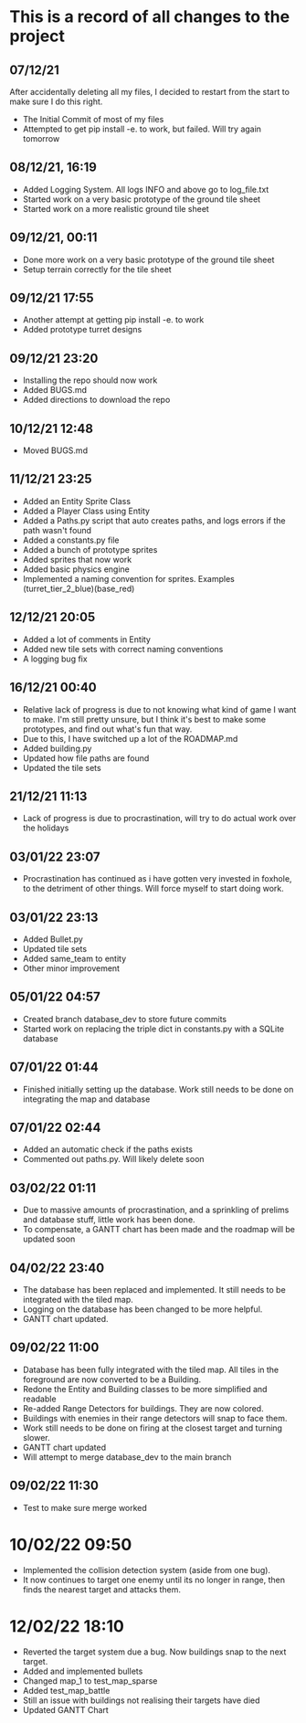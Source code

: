 # This is a record of all changes to the project


## 07/12/21
After accidentally deleting all my files, I decided to restart from the start to make sure I do this right.
* The Initial Commit of most of my files
* Attempted to get pip install -e. to work, but failed. Will try again tomorrow

## 08/12/21, 16:19
* Added Logging System. All logs INFO and above go to log_file.txt
* Started work on a very basic prototype of the ground tile sheet
* Started work on a more realistic ground tile sheet

## 09/12/21, 00:11
* Done more work on a very basic prototype of the ground tile sheet
* Setup terrain correctly for the tile sheet

## 09/12/21 17:55
* Another attempt at getting pip install -e. to work 
* Added prototype turret designs

## 09/12/21 23:20
* Installing the repo should now work
* Added BUGS.md
* Added directions to download the repo

## 10/12/21 12:48 
* Moved BUGS.md

## 11/12/21 23:25
* Added an Entity Sprite Class
* Added a Player Class using Entity
* Added a Paths.py script that auto creates paths, and logs errors if the path wasn't found
* Added a constants.py file
* Added a bunch of prototype sprites
* Added sprites that now work
* Added basic physics engine
* Implemented a naming convention for sprites. Examples (turret_tier_2_blue)(base_red)

## 12/12/21 20:05
* Added a lot of comments in Entity
* Added new tile sets with correct naming conventions 
* A logging bug fix

## 16/12/21 00:40
* Relative lack of progress is due to not knowing what kind of game I want to make. 
I'm still pretty unsure, but I think it's best to make some prototypes, and find out what's fun that way.
* Due to this, I have switched up a lot of the ROADMAP.md
* Added building.py
* Updated how file paths are found
* Updated the tile sets

## 21/12/21 11:13
* Lack of progress is due to procrastination, will try to do actual work over the holidays

## 03/01/22 23:07
* Procrastination has continued as i have gotten very invested in foxhole, to the detriment of other things. Will force myself to start doing work.

## 03/01/22 23:13
* Added Bullet.py
* Updated tile sets
* Added same_team to entity
* Other minor improvement

## 05/01/22 04:57
* Created branch database_dev to store future commits
* Started work on replacing the triple dict in constants.py with a SQLite database

## 07/01/22 01:44
* Finished initially setting up the database. Work still needs to be done on integrating the map and database

## 07/01/22 02:44
* Added an automatic check if the paths exists
* Commented out paths.py. Will likely delete soon

## 03/02/22 01:11
* Due to massive amounts of procrastination, and a sprinkling of prelims and database stuff, little work has been done.
* To compensate, a GANTT chart has been made and the roadmap will be updated soon

## 04/02/22 23:40
* The database has been replaced and implemented. It still needs to be integrated with the tiled map.
* Logging on the database has been changed to be more helpful.
* GANTT chart updated.

## 09/02/22 11:00
* Database has been fully integrated with the tiled map. All tiles in the foreground are now converted to be a Building.
* Redone the Entity and Building classes to be more simplified and readable
* Re-added Range Detectors for buildings. They are now colored.
* Buildings with enemies in their range detectors will snap to face them. 
* Work still needs to be done on firing at the closest target and turning slower.
* GANTT chart updated
* Will attempt to merge database_dev to the main branch

## 09/02/22 11:30
* Test to make sure merge worked

# 10/02/22 09:50
* Implemented the collision detection system (aside from one bug).
* It now continues to target one enemy until its no longer in range, 
then finds the nearest target and attacks them.

# 12/02/22 18:10
* Reverted the target system due a bug. Now buildings snap to the next target.
* Added and implemented bullets
* Changed map_1 to test_map_sparse
* Added test_map_battle
* Still an issue with buildings not realising their targets have died
* Updated GANTT Chart

